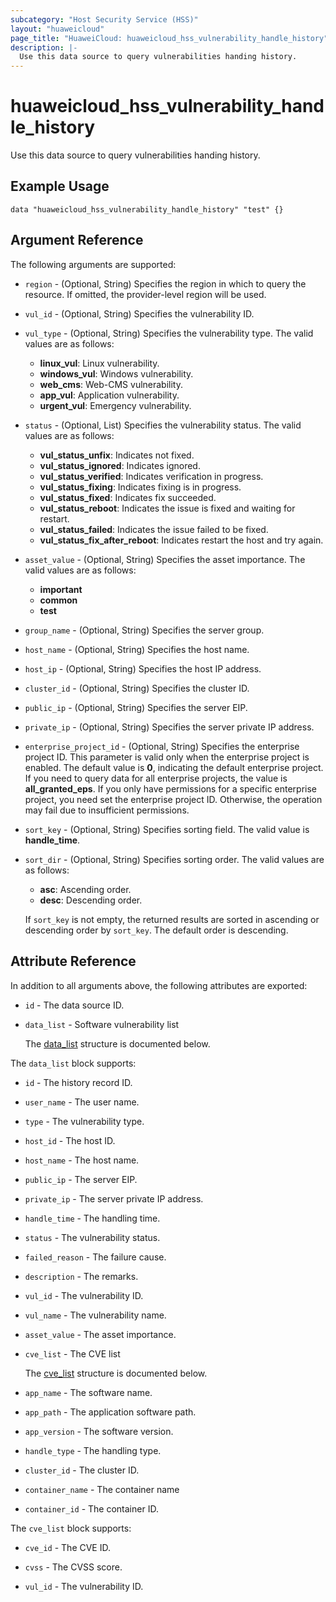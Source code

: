 ```yaml
---
subcategory: "Host Security Service (HSS)"
layout: "huaweicloud"
page_title: "HuaweiCloud: huaweicloud_hss_vulnerability_handle_history"
description: |-
  Use this data source to query vulnerabilities handing history.
---
```


# huaweicloud_hss_vulnerability_handle_history

Use this data source to query vulnerabilities handing history.

## Example Usage

```hcl
data "huaweicloud_hss_vulnerability_handle_history" "test" {}
```

## Argument Reference

The following arguments are supported:

* `region` - (Optional, String) Specifies the region in which to query the resource.
  If omitted, the provider-level region will be used.

* `vul_id` - (Optional, String) Specifies the vulnerability ID.

* `vul_type` - (Optional, String) Specifies the vulnerability type.
  The valid values are as follows:
  + **linux_vul**: Linux vulnerability.
  + **windows_vul**: Windows vulnerability.
  + **web_cms**: Web-CMS vulnerability.
  + **app_vul**: Application vulnerability.
  + **urgent_vul**: Emergency vulnerability.

* `status` - (Optional, List) Specifies the vulnerability status.
  The valid values are as follows:
  + **vul_status_unfix**: Indicates not fixed.
  + **vul_status_ignored**: Indicates ignored.
  + **vul_status_verified**: Indicates verification in progress.
  + **vul_status_fixing**: Indicates fixing is in progress.
  + **vul_status_fixed**: Indicates fix succeeded.
  + **vul_status_reboot**: Indicates the issue is fixed and waiting for restart.
  + **vul_status_failed**: Indicates the issue failed to be fixed.
  + **vul_status_fix_after_reboot**: Indicates restart the host and try again.

* `asset_value` - (Optional, String) Specifies the asset importance.
  The valid values are as follows:
  + **important**
  + **common**
  + **test**

* `group_name` - (Optional, String) Specifies the server group.

* `host_name` - (Optional, String) Specifies the host name.

* `host_ip` - (Optional, String) Specifies the host IP address.

* `cluster_id` - (Optional, String) Specifies the cluster ID.

* `public_ip` - (Optional, String) Specifies the server EIP.

* `private_ip` - (Optional, String) Specifies the server private IP address.

* `enterprise_project_id` - (Optional, String) Specifies the enterprise project ID.
  This parameter is valid only when the enterprise project is enabled.
  The default value is **0**, indicating the default enterprise project.
  If you need to query data for all enterprise projects, the value is **all_granted_eps**.
  If you only have permissions for a specific enterprise project, you need set the enterprise project ID. Otherwise,
  the operation may fail due to insufficient permissions.

* `sort_key` - (Optional, String) Specifies sorting field.
  The valid value is **handle_time**.

* `sort_dir` - (Optional, String) Specifies sorting order.
  The valid values are as follows:
  + **asc**: Ascending order.
  + **desc**: Descending order.

  If `sort_key` is not empty, the returned results are sorted in ascending or descending order by `sort_key`.
  The default order is descending.

## Attribute Reference

In addition to all arguments above, the following attributes are exported:

* `id` - The data source ID.

* `data_list` - Software vulnerability list

  The [data_list](#data_list_struct) structure is documented below.

<a name="data_list_struct"></a>
The `data_list` block supports:

* `id` - The history record ID.

* `user_name` - The user name.

* `type` - The vulnerability type.

* `host_id` - The host ID.

* `host_name` - The host name.

* `public_ip` - The server EIP.

* `private_ip` - The server private IP address.

* `handle_time` - The handling time.

* `status` - The vulnerability status.

* `failed_reason` - The failure cause.

* `description` - The remarks.

* `vul_id` - The vulnerability ID.

* `vul_name` - The vulnerability name.

* `asset_value` - The asset importance.

* `cve_list` - The CVE list

  The [cve_list](#data_list_cve_list_struct) structure is documented below.

* `app_name` - The software name.

* `app_path` - The application software path.

* `app_version` - The software version.

* `handle_type` - The handling type.

* `cluster_id` - The cluster ID.

* `container_name` - The container name

* `container_id` - The container ID.

<a name="data_list_cve_list_struct"></a>
The `cve_list` block supports:

* `cve_id` - The CVE ID.

* `cvss` - The CVSS score.

* `vul_id` - The vulnerability ID.
